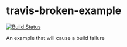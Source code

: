 # travis-broken-example

[![Build Status](https://travis-ci.org/kuzmamar/travis-broken-example.svg?branch=master)](https://travis-ci.org/kuzmamar/travis-broken-example)

An example that will cause a build failure
